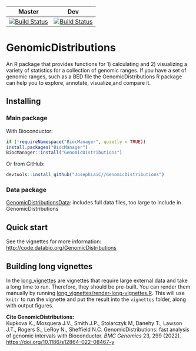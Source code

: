 | Master | Dev |
|--------|-----|
|[![Build Status](https://travis-ci.org/databio/GenomicDistributions.svg?branch=master)](https://travis-ci.org/databio/GenomicDistributions) | [![Build Status](https://travis-ci.org/databio/GenomicDistributions.svg?branch=dev)](https://travis-ci.org/databio/GenomicDistributions) |



# GenomicDistributions

An R package that provides functions for 1) calculating and 2) visualizing a variety of statistics for a collection of genomic ranges. If you have a set of genomic ranges, such as a BED file the GenomicDistributions R package can help you to explore, annotate, visualize,and compare it.

## Installing

### Main package

With Bioconductor:

```r
if (!requireNamespace("BiocManager", quietly = TRUE))
install.packages("BiocManager")
BiocManager::install("GenomicDistributions")
```

Or from GitHub:

```r
devtools::install_github("JosephLaiC//GenomicDistributions")
```

### Data package

[GenomicDistributionsData](https://github.com/databio/GenomicDistributionsData): includes full data files, too large to include in GenomicDistributions


## Quick start

See the vignettes for more information: http://code.databio.org/GenomicDistributions

## Building long vignettes

In the [long_vignettes](/long_vignettes) are vignettes that require large external data and take a long time to run. Therefore, they should be pre-built. You can render them manually by running [long_vignettes/render-long-vignettes.R](long_vignettes/render-long-vignettes.R). This will use `knitr` to run the vignette and put the result into the `vignettes` folder, along with output figures.

**Cite GenomicDistributions:**\
Kupkova K., Mosquera J.V., Smith J.P., Stolarczyk M, Danehy T., Lawson J.T., Rogers S., LeRoy N., Sheffield N.C. GenomicDistributions: fast analysis of genomic intervals with Bioconductor. *BMC Genomics* 23, 299 (2022). https://doi.org/10.1186/s12864-022-08467-y
